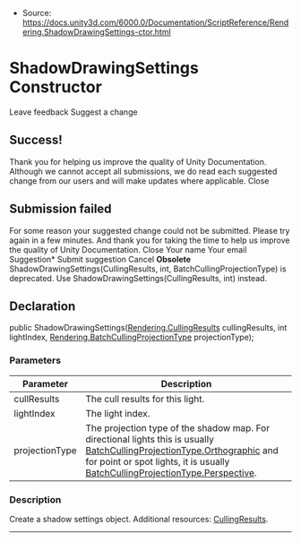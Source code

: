 * Source: https://docs.unity3d.com/6000.0/Documentation/ScriptReference/Rendering.ShadowDrawingSettings-ctor.html

# ShadowDrawingSettings Constructor
Leave feedback
Suggest a change
## Success!
Thank you for helping us improve the quality of Unity Documentation. Although we cannot accept all submissions, we do read each suggested change from our users and will make updates where applicable.
Close
## Submission failed
For some reason your suggested change could not be submitted. Please <a>try again</a> in a few minutes. And thank you for taking the time to help us improve the quality of Unity Documentation.
Close
Your name Your email Suggestion* Submit suggestion
Cancel
**Obsolete** ShadowDrawingSettings(CullingResults, int, BatchCullingProjectionType) is deprecated. Use ShadowDrawingSettings(CullingResults, int) instead.
## Declaration
public ShadowDrawingSettings([Rendering.CullingResults](https://docs.unity3d.com/6000.0/Documentation/ScriptReference/Rendering.CullingResults.html) cullingResults, int lightIndex, [Rendering.BatchCullingProjectionType](https://docs.unity3d.com/6000.0/Documentation/ScriptReference/Rendering.BatchCullingProjectionType.html) projectionType); 
### Parameters
Parameter | Description  
---|---  
cullResults | The cull results for this light.  
lightIndex | The light index.  
projectionType | The projection type of the shadow map. For directional lights this is usually [BatchCullingProjectionType.Orthographic](https://docs.unity3d.com/6000.0/Documentation/ScriptReference/Rendering.BatchCullingProjectionType.Orthographic.html) and for point or spot lights, it is usually [BatchCullingProjectionType.Perspective](https://docs.unity3d.com/6000.0/Documentation/ScriptReference/Rendering.BatchCullingProjectionType.Perspective.html).  
### Description
Create a shadow settings object.
Additional resources: [CullingResults](https://docs.unity3d.com/6000.0/Documentation/ScriptReference/Rendering.CullingResults.html).
* * *
